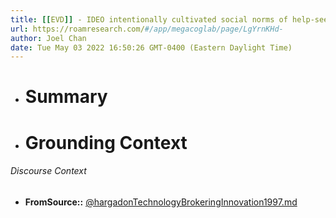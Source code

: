 ```yaml
---
title: [[EVD]] - IDEO intentionally cultivated social norms of help-seeking and help-giving across disciplinary and project boundaries to maintain analogical flows of knowledge, using mechanisms such as peer reputation for performance evaluations - [[@hargadonTechnologyBrokeringInnovation1997]]
url: https://roamresearch.com/#/app/megacoglab/page/LgYrnKHd-
author: Joel Chan
date: Tue May 03 2022 16:50:26 GMT-0400 (Eastern Daylight Time)
---
```


- # Summary
- # Grounding Context

###### Discourse Context

- **FromSource::** [@hargadonTechnologyBrokeringInnovation1997.md](@hargadonTechnologyBrokeringInnovation1997.md)

